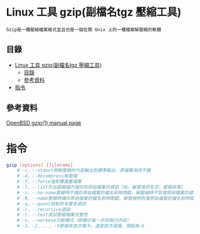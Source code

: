 # Linux 工具 gzip(副檔名tgz 壓縮工具)

```
Gzip是一種壓縮檔案格式並且也是一個在類 Unix 上的一種檔案解壓縮的軟體
```

## 目錄

- [Linux 工具 gzip(副檔名tgz 壓縮工具)](#linux-工具-gzip副檔名tgz-壓縮工具)
	- [目錄](#目錄)
	- [參考資料](#參考資料)
- [指令](#指令)

## 參考資料

[OpenBSD gzip(1) manual page](https://man.openbsd.org/gzip#HISTORY)

# 指令

```bash
gzip [options] [filename]
	# -c，--stdout將解壓縮的內容輸出到標準輸出，原檔案保持不變
	# -d，--decompress解壓縮
	# -f，--force強制覆蓋舊檔案
	# -l，--list列出壓縮檔內儲存的原始檔案的資訊（如，解壓後的名字、壓縮率等）
	# -n，--no-name壓縮時不儲存原始檔案的檔名和時間戳，解壓縮時不恢復原始檔案的檔名和時間戳（此時，解出來的檔案，其檔名為壓縮檔的檔名）
	# -N，--name壓縮時儲存原始檔案的檔名和時間戳，解壓縮時恢復原始檔案的檔名和時間戳
	# -q，--quiet抑制所有警告資訊
	# -r，--recursive遞迴
	# -t，--test測試壓縮檔案完整性
	# -v，--verbose冗餘模式（即顯示每一步的執行內容）
	# -1、-2、...、-9壓縮率依次增大，速度依次減慢，預設為-6
```

